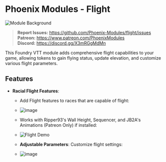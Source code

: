 # Phoenix Modules - Flight

![Module Background](https://github.com/Phoenix-Modules/flight/assets/7071396/b207910e-aff0-4bbc-8a61-e60ba7dae705)

>**Report Issues:** https://github.com/Phoenix-Modules/flight/issues  
> **Patreon:** https://www.patreon.com/PhoenixModules  
> **Discord:** https://discord.gg/X3mRGgMdMn

This Foundry VTT module adds comprehensive flight capabilities to your game, allowing tokens to gain flying status, update elevation, and customize various flight parameters.

## Features

- **Racial Flight Features**:
  - Add Flight features to races that are capable of flight:
  - ![image](https://github.com/Phoenix-Modules/flight/assets/7071396/d6f4e9d3-206d-4c4f-9a5f-7408f4725830)

  - Works with Ripper93's Wall Height, Sequencer, and JB2A's Animations (Patreon Only) if installed:
  - ![Flight Demo](https://github.com/Phoenix-Modules/flight/assets/7071396/62fb6ad9-599b-4e35-9605-ea913580ebc4)



  - **Adjustable Parameters**: Customize flight settings:
  - ![image](https://github.com/Phoenix-Modules/flight/assets/7071396/71a292b8-46c2-4cca-9aac-b7d1586c537d)
